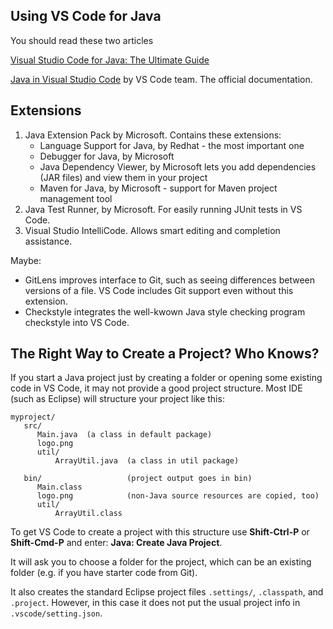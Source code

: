 ## Using VS Code for Java

You should read these two articles

[Visual Studio Code for Java: The Ultimate Guide](https://blog.usejournal.com/visual-studio-code-for-java-the-ultimate-guide-2019-8de7d2b59902)

[Java in Visual Studio Code](https://code.visualstudio.com/docs/languages/java?WT.mc_id=medium-blog-brborges) by VS Code team.  The official documentation.


## Extensions

1. Java Extension Pack by Microsoft.  Contains these extensions:
   * Language Support for Java, by Redhat - the most important one
   * Debugger for Java, by Microsoft
   * Java Dependency Viewer, by Microsoft lets you add dependencies (JAR files) and view them in your project
   * Maven for Java, by Microsoft - support for Maven project management tool
2. Java Test Runner, by Microsoft. For easily running JUnit tests in VS Code.
3. Visual Studio IntelliCode. Allows smart editing and completion assistance.

Maybe: 
* GitLens improves interface to Git, such as seeing differences between versions of a file.  VS Code includes Git support even without this extension.
* Checkstyle integrates the well-kwown Java style checking program checkstyle into VS Code.

## The Right Way to Create a Project?  Who Knows?

If you start a Java project just by creating a folder or opening some existing code in VS Code, it may not provide a good project structure.  Most IDE (such as Eclipse) will structure your project like this:
```
myproject/
   src/
      Main.java  (a class in default package)
      logo.png
      util/
          ArrayUtil.java  (a class in util package)

   bin/                   (project output goes in bin)
      Main.class
      logo.png            (non-Java source resources are copied, too)
      util/
          ArrayUtil.class 
```

To get VS Code to create a project with this structure use **Shift-Ctrl-P**
or **Shift-Cmd-P** and enter: **Java: Create Java Project**.

It will ask you to choose a folder for the project, which can be an existing folder (e.g. if you have starter code from Git).

It also creates the standard Eclipse project files `.settings/`, `.classpath`, and `.project`.  However, in this case it does not put the usual project info in `.vscode/setting.json`.


